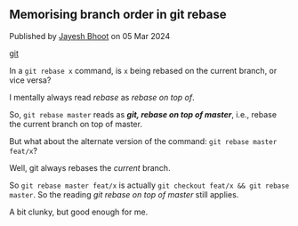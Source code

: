 <article itemscope itemtype="https://schema.org/Article" itemid="urn:uuid:aa8b98ca-36f9-4a95-9b18-2b8a75335e17" class="h-entry">

<hgroup>

# Memorising branch order in git rebase

<p> Published by <a class="p-author h-card" href="https://bhoot.dev/about">Jayesh Bhoot</a> on <time class="dt-published" datetime="2024-03-05">05 Mar 2024</time> </p>

<p class="tags"><a class="p-category" href="" rel="tag">git</a></p>

</hgroup>

<div class="e-content">


In a `git rebase x` command, is `x` being rebased on the current branch, or vice versa?

I mentally always read <i>rebase</i> as <i>rebase on top of</i>.

So, `git rebase master` reads as <strong><i>git, rebase on top of master</i></strong>, i.e., rebase the current branch on top of master.

But what about the alternate version of the command: `git rebase master feat/x`?

Well, git always rebases the *current* branch.

So `git rebase master feat/x` is actually `git checkout feat/x && git rebase master`. So the reading <i>git rebase on top of master</i> still applies.

A bit clunky, but good enough for me.

</div>
</article>